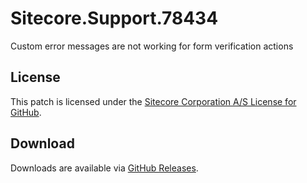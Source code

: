 # Sitecore.Support.78434
Custom error messages are not working for form verification actions

## License  
This patch is licensed under the [Sitecore Corporation A/S License for GitHub](https://github.com/sitecoresupport/Sitecore.Support.78434/blob/master/LICENSE).  

## Download  
Downloads are available via [GitHub Releases](https://github.com/sitecoresupport/Sitecore.Support.78434/releases).  
